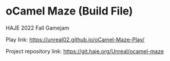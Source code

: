 # oCamel Maze (Build File)

HAJE 2022 Fall Gamejam

Play link: https://unreal02.github.io/oCamel-Maze-Play/

Project repository link: https://git.haje.org/Unreal/ocamel-maze
